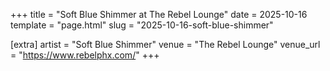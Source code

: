 +++
title = "Soft Blue Shimmer at The Rebel Lounge"
date = 2025-10-16
template = "page.html"
slug = "2025-10-16-soft-blue-shimmer"

[extra]
artist = "Soft Blue Shimmer"
venue = "The Rebel Lounge"
venue_url = "https://www.rebelphx.com/"
+++
